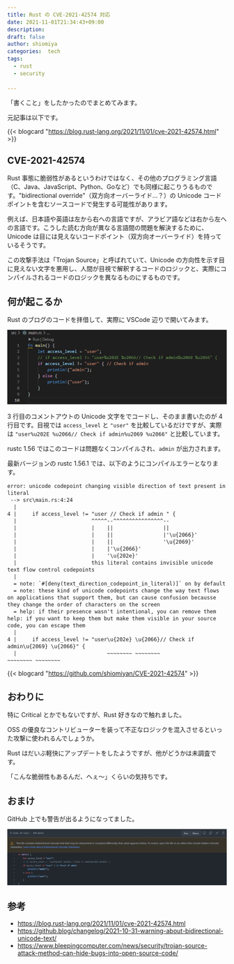 ```yaml
---
title: Rust の CVE-2021-42574 対応
date: 2021-11-01T21:34:43+09:00
description:
draft: false
author: shiomiya
categories:  tech
tags:
  - rust
  - security

---
```


「書くこと」をしたかったのでまとめてみます。

元記事は以下です。

{{< blogcard "https://blog.rust-lang.org/2021/11/01/cve-2021-42574.html" >}}

## CVE-2021-42574

Rust 事態に脆弱性があるというわけではなく、その他のプログラミング言語（C、Java、JavaScript、Python、Goなど）でも同様に起こりうるものです。"bidirectional override"（双方向オーバーライド...？）の Unicode コードポイントを含むソースコードで発生する可能性があります。

例えば、日本語や英語は左から右への言語ですが、アラビア語などは右から左への言語です。こうした読む方向が異なる言語間の問題を解決するために、Unicode は目には見えないコードポイント（双方向オーバーライド）を持っているそうです。

この攻撃手法は「Trojan Source」と呼ばれていて、Unicode の方向性を示す目に見えない文字を悪用し、人間が目視で解釈するコードのロジックと、実際にコンパイルされるコードのロジックを異なるものにするものです。

## 何が起こるか

Rust のブログのコードを拝借して、実際に VSCode 辺りで開いてみます。

![](2021-11-01-21-51-02.png)

3 行目のコメントアウトの Unicode 文字をでコードし、そのまま書いたのが 4 行目です。目視では `access_level` と `"user"` を比較しているだけですが、実際は `"user%u202E %u2066// Check if admin%u2069 %u2066"` と比較しています。

rustc 1.56 ではこのコードは問題なくコンパイルされ、`admin` が出力されます。

最新バージョンの rustc 1.56.1 では、以下のようにコンパイルエラーとなります。

```
error: unicode codepoint changing visible direction of text present in literal
 --> src\main.rs:4:24
  |
4 |     if access_level != "user // Check if admin " {
  |                        ^^^^^--^^^^^^^^^^^^^^^^--
  |                        |    ||                ||
  |                        |    ||                |'\u{2066}'
  |                        |    ||                '\u{2069}'
  |                        |    |'\u{2066}'
  |                        |    '\u{202e}'
  |                        this literal contains invisible unicode text flow control codepoints
  |
  = note: `#[deny(text_direction_codepoint_in_literal)]` on by default
  = note: these kind of unicode codepoints change the way text flows on applications that support them, but can cause confusion becausse they change the order of characters on the screen
  = help: if their presence wasn't intentional, you can remove them
help: if you want to keep them but make them visible in your source code, you can escape them
  |
4 |     if access_level != "user\u{202e} \u{2066}// Check if admin\u{2069} \u{2066}" {
  |                             ~~~~~~~~ ~~~~~~~~                 ~~~~~~~~ ~~~~~~~~
```

{{< blogcard "https://github.com/shiomiyan/CVE-2021-42574" >}}

## おわりに

特に Critical とかでもないですが、Rust 好きなので触れました。

OSS の優良なコントリビューターを装って不正なロジックを混入させるといった攻撃に使われるんでしょうか。

Rust はだいぶ軽快にアップデートをしたようですが、他がどうかは未調査です。

「こんな脆弱性もあるんだ、へぇ～」くらいの気持ちです。

## おまけ

GitHub 上でも警告が出るようになってました。

![](2021-11-01-22-06-37.png)

## 参考

- https://blog.rust-lang.org/2021/11/01/cve-2021-42574.html
- https://github.blog/changelog/2021-10-31-warning-about-bidirectional-unicode-text/
- https://www.bleepingcomputer.com/news/security/trojan-source-attack-method-can-hide-bugs-into-open-source-code/